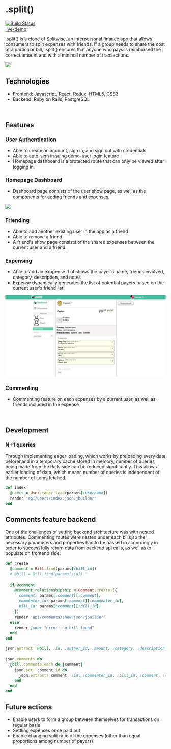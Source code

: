 # .split()
[![Build Status](https://app.travis-ci.com/dannyjwpark/split.svg?branch=main)](https://app.travis-ci.com/github/dannyjwpark/split)    
[live-demo](https://splitsplit.herokuapp.com/)


.split() is a clone of [Splitwise](https://www.splitwise.com/), an interpersonal finance app that allows consumers to split expenses with friends. If a group needs to share the cost of a particular bill, .split() ensures that anyone who pays is reimbursed the correct amount and with a minimal number of transactions. 
<br />

![](https://github.com/dannyjwpark/split/blob/main/app/assets/images/splash_screen.gif)


## Technologies
- Frontend: Javascript, React, Redux, HTML5, CSS3
- Backend: Ruby on Rails, PostgreSQL
<br />

## Features

### User Authentication
- Able to create an account, sign in, and sign out with credentials
- Able to auto-sign in suing demo-user login feature
- Homepage dashboard is a protected route that can only be viewed after logging in.

### Homepage Dashboard
- Dashboard page consists of the user show page, as well as the components for adding friends and expenses.

![](https://github.com/dannyjwpark/split/blob/main/app/assets/images/adding_friend_bill.gif)

### Friending
- Able to add another existing user in the app as a friend
- Able to remove a friend
- A friend's show page consists of the shared expenses between the current user and a friend.

### Expensing
- Able to add an exppense that shows the payer's name, friends involved, category, description, and notes
- Expense dynamically generates the list of potential payers based on the current user's friend list

![](https://github.com/dannyjwpark/split/blob/main/app/assets/images/commenting.gif)

### Commenting
- Commenting feature on each expenses by a current user, as well as friends included in the expense
<br />


## Development
### N+1 queries

Through implementing eager loading, which works by preloading every data beforehand in a temporary cache stored in memory, number of queries being made from the Rails side can be reduced significantly. This allows earlier loading of data, which means number of queries is independent of the number of items fetched.

``` Ruby
def index
  @users = User.eager_load(params[:username])
  render "api/users/index.json.jbuilder"
end
```

## Comments feature backend

One of the challenges of setting backend architecture was with nested attributes.  Commenting routes were nested under each bills,so the necessary parameters and properties had to be passed in acoordingly in order to successfully return data from backend api calls, as well as to populate on frontend side.

``` Ruby
def create
  @comment = Bill.find(params[:bill_id])
  # @bill = Bill.find(params[:id])

  if @comment
    @comment_relationshipship = Comment.create!({
      comment: params[:comment][:comment],
      commenter_id: params[:comment][:commenter_id],
      bill_id: params[:comment][:bill_id]
    })
    render 'api/comments/show.json.jbuilder'
  else
    render json: "error: no bill found"
  end
end
```

``` Ruby
json.extract! @bill, :id, :author_id, :amount, :category, :description, :friend_list, :notes, :payer_id

json.comments do
  @bill.comments.each do |comment|
    json.set! comment.id do
      json.extract! comment, :id, :commenter_id, :bill_id, :comment, :created_at, :updated_at
    end
  end
end
```



## Future actions
- Enable users to form a group between themselves for transactions on regular basis
- Settling expenses once paid out
- Enable changing split ratio of the expenses (other than equal proportions among number of payers)
